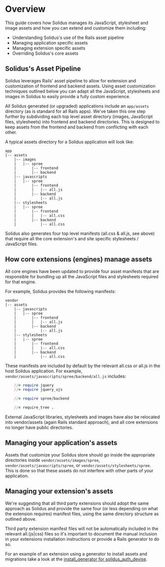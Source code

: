 # Overview

This guide covers how Solidus manages its JavaScript, stylesheet and image
assets and how you can extend and customize them including:

-   Understanding Solidus's use of the Rails asset pipeline
-   Managing application specific assets
-   Managing extension specific assets
-   Overriding Solidus's core assets

## Solidus's Asset Pipeline

Solidus leverages Rails' asset pipeline to allow for extension and customization of frontend and backend assets. Using asset customization techniques outlined below you can adapt all the JavaScript, stylesheets and images in Solidus to easily provide a fully custom experience.

All Solidus generated (or upgraded) applications include an `app/assets`
directory (as is standard for all Rails apps). We've taken this one
step further by subdividing each top level asset directory (images,
JavaScript files, stylesheets) into frontend and backend directories. This is
designed to keep assets from the frontend and backend from conflicting with each other.

A typical assets directory for a Solidus application will look like:

    app
    |-- assets
        |-- images
        |   |-- spree
        |       |-- frontend
        |       |-- backend
        |-- javascripts
        |   |-- spree
        |       |-- frontend
        |       |   |-- all.js
        |       |-- backend
        |           |-- all.js
        |-- stylesheets
        |   |-- spree
        |       |-- frontend
        |       |   |-- all.css
        |       |-- backend
        |           |-- all.css

Solidus also generates four top level manifests (all.css & all.js, see
above) that require all the core extension's and site specific
stylesheets / JavaScript files.

## How core extensions (engines) manage assets

All core engines have been updated to provide four asset manifests that
are responsible for bundling up all the JavaScript files and stylesheets
required for that engine.

For example, Solidus provides the following manifests:

    vendor
    |-- assets
        |-- javascripts
        |   |-- spree
        |       |-- frontend
        |       |   |-- all.js
        |       |-- backend
        |           |-- all.js
        |-- stylesheets
        |   |-- spree
        |       |-- frontend
        |       |   |-- all.css
        |       |-- backend
        |           |-- all.css

These manifests are included by default by the
relevant all.css or all.js in the host Solidus application. For example,
`vendor/assets/javascripts/spree/backend/all.js` includes:

```ruby
    //= require jquery
    //= require jquery_ujs

    //= require spree/backend

    //= require_tree .
```

External JavaScript libraries, stylesheets and images have also be
relocated into vendor/assets (again Rails standard approach), and
all core extensions no longer have public directories.

## Managing your application's assets

Assets that customize your Solidus store should go inside the appropriate
directories inside `vendor/assets/images/spree`, `vendor/assets/javascripts/spree`,
or `vendor/assets/stylesheets/spree`. This is done so that these assets do
not interfere with other parts of your application.

## Managing your extension's assets

We're suggesting that all third party extensions should adopt the same
approach as Solidus and provide the same four (or less depending on
what the extension requires) manifest files, using the same directory
structure as outlined above.

Third party extension manifest files will not be automatically included
in the relevant all.(js|css) files so it's important to document the
manual inclusion in your extensions installation instructions or provide
a Rails generator to do so.

For an example of an extension using a generator to install assets and
migrations take a look at the [install_generator for solidus_auth_devise]( https://github.com/solidusio/solidus_auth_devise/blob/master/lib/generators/solidus/auth/install/install_generator.rb).

